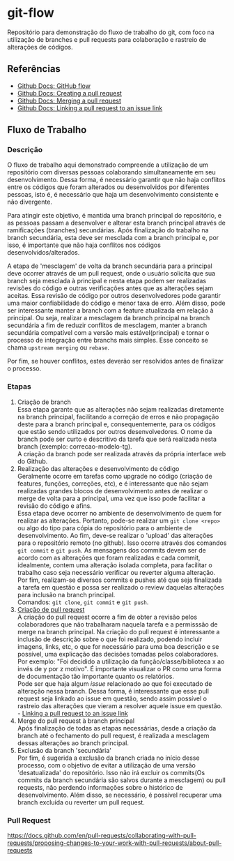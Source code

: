 # git-flow

Repositório para demonstração do fluxo de trabalho do git, com foco na utilização de branches e pull requests para colaboração e rastreio de alterações de códigos.

## Referências

- [Github Docs: GitHub flow](https://docs.github.com/en/get-started/quickstart/github-flow)
- [Github Docs: Creating a pull request](https://docs.github.com/en/pull-requests/collaborating-with-pull-requests/proposing-changes-to-your-work-with-pull-requests/creating-a-pull-request)
- [Github Docs:  Merging a pull request](https://docs.github.com/en/pull-requests/collaborating-with-pull-requests/incorporating-changes-from-a-pull-request/merging-a-pull-request)
- [Github Docs: Linking a pull request to an issue link](https://docs.github.com/en/issues/tracking-your-work-with-issues/linking-a-pull-request-to-an-issue)

## Fluxo de Trabalho

### Descrição

O fluxo de trabalho aqui demonstrado compreende a utilização de um repositório com diversas pessoas colaborando simultaneamente em seu desenvolvimento. Dessa forma, é necessário garantir que não haja conflitos entre os códigos que foram alterados ou desenvolvidos por diferentes pessoas, isto é, é necessário que haja um desenvolvimento consistente e não divergente.

Para atingir este objetivo, é mantida uma branch principal do repositório, e as pessoas passam a desenvolver e alterar esta branch principal através de ramificações (branches) secundárias. Após finalização do trabalho na branch secundária, esta deve ser mesclada com a branch principal e, por isso, é importante que não haja conflitos nos códigos desenvolvidos/alterados.

A etapa de 'mesclagem' de volta da branch secundária para a principal deve ocorrer através de um pull request, onde o usuário solicita que sua branch seja mesclada à principal e nesta etapa podem ser realizadas revisões do código e outras verificações antes que as alterações sejam aceitas. Essa revisão de código por outros desenvolvedores pode garantir uma maior confiabilidade do código e menor taxa de erro. Além disso, pode ser interessante manter a branch com a feature atualizada em relação à principal. Ou seja, realizar a mesclagem da branch principal na branch secundária a fim de reduzir conflitos de mesclagem, manter a branch secundária compatível com a versão mais estável(principal) e tornar o processo de integração entre branchs mais simples. Esse conceito se chama `upstream merging` ou `rebase`.

Por fim, se houver conflitos, estes deverão ser resolvidos antes de finalizar o processo.

### Etapas

1. Criação de branch  
Essa etapa garante que as alterações não sejam realizadas diretamente na branch principal, facilitando a correção de erros e não propagação deste para a branch principal e, consequentemente, para os códigos que estão sendo utilizados por outros desenvolvedores. O nome da branch pode ser curto e descritivo da tarefa que será realizada nesta branch (exemplo: correcao-modelo-tg).  
A criação da branch pode ser realizada através da própria interface web do Github.
2. Realização das alterações e desenvolvimento de código  
Geralmente ocorre em tarefas como upgrade no código (criação de features, funções, correções, etc), e é interessante que não sejam realizadas grandes blocos de desenvolvimento antes de realizar o merge de volta para a principal, uma vez que isso pode facilitar a revisão do código e afins.  
Essa etapa deve ocorrer no ambiente de desenvolvimento de quem for realizar as alterações. Portanto, pode-se realizar um `git clone <repo>` ou algo do tipo para cópia do repositório para o ambiente de desenvolvimento. Ao fim, deve-se realizar o 'upload' das alterações para o repositório remoto (no github). Isso ocorre através dos comandos `git commit` e `git push`.  As mensagens dos commits devem ser de acordo com as alterações que foram realizadas e cada commit, idealmente, contem uma alteração isolada completa, para facilitar o trabalho caso seja necessário verificar ou reverter alguma alteração. Por fim, realizam-se diversos commits e pushes até que seja finalizada a tarefa em questão e possa ser realizado o review daquelas alterações para inclusão na branch principal.  
Comandos: `git clone`, `git commit` e `git push`.
3. [Criação de pull request](https://docs.github.com/en/get-started/quickstart/github-flow#create-a-pull-request)  
A criação do pull request ocorre a fim de obter a revisão pelos colaboradores que não trabalharam naquela tarefa e a permisssão de merge na branch principal. Na criação do pull request é interessante a inclusão de descrição sobre o que foi realizado, podendo incluir imagens, links, etc, o que for necessário para uma boa descrição e se possível, uma explicação das decisões tomadas pelos colaboradores. Por exemplo: "Foi decidido a utilização da função/classe/biblioteca x ao invés de y por z motivo". É importante visualizar o PR como uma forma de documentação tão importante quanto os relatórios.  
Pode ser que haja algum *issue* relacionado ao que foi executado de alteração nessa branch. Dessa forma, é interessante que esse pull request seja linkado ao issue em questão, sendo assim possível o rastreio das alterações que vieram a resolver aquele issue em questão. - [Linking a pull request to an issue link](https://docs.github.com/en/issues/tracking-your-work-with-issues/linking-a-pull-request-to-an-issue)
4. Merge do pull request à branch principal  
Após finalização de todas as etapas necessárias, desde a criação da branch até o fechamento do pull request, é realizada a mesclagem dessas alterações ao branch principal.
5. Exclusão da branch 'secundária'  
Por fim, é sugerida a exclusão da branch criada no início desse processo, com o objetivo de evitar a utilização de uma versão 'desatualizada' do repositório. Isso não irá excluir os commits(Os commits da branch secundária são salvos durante a mesclagem) ou pull requests, não perdendo informações sobre o histórico de desenvolvimento. Além disso, se necessário, é possível recuperar uma branch excluída ou reverter um pull request.

### Pull Request

https://docs.github.com/en/pull-requests/collaborating-with-pull-requests/proposing-changes-to-your-work-with-pull-requests/about-pull-requests
